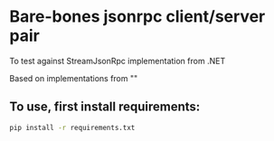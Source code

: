 # Bare-bones jsonrpc client/server pair

To test against StreamJsonRpc implementation from .NET

Based on implementations from ""

## To use, first install requirements:

```sh
pip install -r requirements.txt
```
